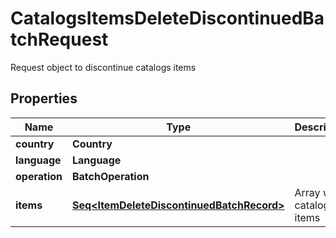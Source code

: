 

# CatalogsItemsDeleteDiscontinuedBatchRequest

Request object to discontinue catalogs items

## Properties

Name | Type | Description | Notes
------------ | ------------- | ------------- | -------------
**country** | **Country** |  | 
**language** | **Language** |  | 
**operation** | **BatchOperation** |  | 
**items** | [**Seq&lt;ItemDeleteDiscontinuedBatchRecord&gt;**](ItemDeleteDiscontinuedBatchRecord.md) | Array with catalogs items | 



